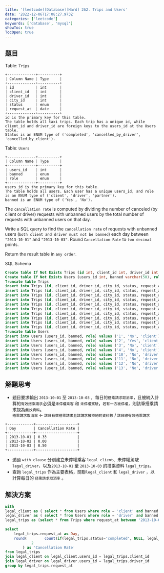 ```yaml
---
title: '[leetcode][Database][Hard] 262. Trips and Users'
date: '2022-12-06T17:08:27.973Z'
categories: ['leetcode']
keywords: ['database', 'mysql']
showToc: true
TocOpen: true
---
```


## 題目

Table: `Trips`
```
+-------------+----------+  
| Column Name | Type     |  
+-------------+----------+  
| id          | int      |  
| client_id   | int      |  
| driver_id   | int      |  
| city_id     | int      |  
| status      | enum     |  
| request_at  | date     |       
+-------------+----------+  
id is the primary key for this table.  
The table holds all taxi trips. Each trip has a unique id, while client_id and driver_id are foreign keys to the users_id at the Users table.  
Status is an ENUM type of ('completed', 'cancelled_by_driver', 'cancelled_by_client').
```

Table: `Users`
```
+-------------+----------+  
| Column Name | Type     |  
+-------------+----------+  
| users_id    | int      |  
| banned      | enum     |  
| role        | enum     |  
+-------------+----------+  
users_id is the primary key for this table.  
The table holds all users. Each user has a unique users_id, and role is an ENUM type of ('client', 'driver', 'partner').  
banned is an ENUM type of ('Yes', 'No').
```

The `cancellation rate` is computed by dividing the number of canceled (by client or driver) requests with unbanned users by the total number of requests with unbanned users on that day.

Write a SQL query to find the `cancellation rate` of requests with unbanned users (`both client and driver must not be banned`) each day between `"2013-10-01"` and `"2013-10-03"`. Round `Cancellation Rate` to `two decimal` points.

Return the result table in `any order`.

SQL Schema
```sql
Create table If Not Exists Trips (id int, client_id int, driver_id int, city_id int, status ENUM('completed', 'cancelled_by_driver', 'cancelled_by_client'), request_at varchar(50))  
Create table If Not Exists Users (users_id int, banned varchar(50), role ENUM('client', 'driver', 'partner'))  
Truncate table Trips  
insert into Trips (id, client_id, driver_id, city_id, status, request_at) values ('1', '1', '10', '1', 'completed', '2013-10-01')  
insert into Trips (id, client_id, driver_id, city_id, status, request_at) values ('2', '2', '11', '1', 'cancelled_by_driver', '2013-10-01')  
insert into Trips (id, client_id, driver_id, city_id, status, request_at) values ('3', '3', '12', '6', 'completed', '2013-10-01')  
insert into Trips (id, client_id, driver_id, city_id, status, request_at) values ('4', '4', '13', '6', 'cancelled_by_client', '2013-10-01')  
insert into Trips (id, client_id, driver_id, city_id, status, request_at) values ('5', '1', '10', '1', 'completed', '2013-10-02')  
insert into Trips (id, client_id, driver_id, city_id, status, request_at) values ('6', '2', '11', '6', 'completed', '2013-10-02')  
insert into Trips (id, client_id, driver_id, city_id, status, request_at) values ('7', '3', '12', '6', 'completed', '2013-10-02')  
insert into Trips (id, client_id, driver_id, city_id, status, request_at) values ('8', '2', '12', '12', 'completed', '2013-10-03')  
insert into Trips (id, client_id, driver_id, city_id, status, request_at) values ('9', '3', '10', '12', 'completed', '2013-10-03')  
insert into Trips (id, client_id, driver_id, city_id, status, request_at) values ('10', '4', '13', '12', 'cancelled_by_driver', '2013-10-03')  
Truncate table Users  
insert into Users (users_id, banned, role) values ('1', 'No', 'client')  
insert into Users (users_id, banned, role) values ('2', 'Yes', 'client')  
insert into Users (users_id, banned, role) values ('3', 'No', 'client')  
insert into Users (users_id, banned, role) values ('4', 'No', 'client')  
insert into Users (users_id, banned, role) values ('10', 'No', 'driver')  
insert into Users (users_id, banned, role) values ('11', 'No', 'driver')  
insert into Users (users_id, banned, role) values ('12', 'No', 'driver')  
insert into Users (users_id, banned, role) values ('13', 'No', 'driver')
```
## 解題思考

*   題目要求輸出 `2013-10-01` 至 `2013-10-03` ，每日的`搭乘請求取消率`，且被納入計算的`有效搭乘請求`必須是`未停權乘客` 和 `未停權駕駛`，`若有一方被停權`，則該筆搭乘請求視為`無效資料`。  
    `搭乘請求取消率` ← `該日有效搭乘請求且該請求被拒絕的資料數` / `該日總有效搭乘請求`
```
+------------+-------------------+  
| Day        | Cancellation Rate |  
+------------+-------------------+  
| 2013-10-01 | 0.33              |  
| 2013-10-02 | 0.00              |  
| 2013-10-03 | 0.50              |  
+------------+-------------------+
```
*   透過 `with clause` 分別建立未停權乘客 `legal_client`、未停權駕駛 `legal_driver`，以及`2013-10-01` 至 `2013-10-03` 的搭乘資料 `legal_trips`。
*   查詢 `legal_trips` 作為主要表格，關聯`legal_client` 和 `legal_driver` ，以計算每日的 `搭乘請求取消率` 。

## 解決方案
```sql
with   
legal_client as ( select * from Users where role = 'client' and banned = 'No'),  
legal_driver as ( select * from Users where role = 'driver' and banned = 'No'),  
legal_trips as (select * from Trips where request_at between '2013-10-01' and '2013-10-03' )  
  
select   
    legal_trips.request_at as Day,  
    round(        count(if(legal_trips.status='completed', NULL, legal_trips.id)) / count(legal_trips.id),   
            2  
        ) as 'Cancellation Rate'  
from legal_trips  
join legal_client on legal_client.users_id = legal_trips.client_id  
join legal_driver on legal_driver.users_id = legal_trips.driver_id  
group by legal_trips.request_at
```